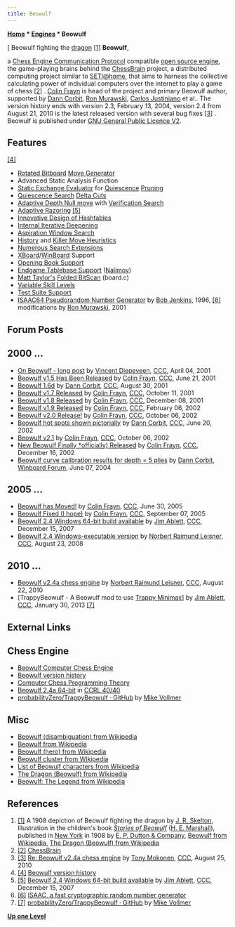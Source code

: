 ```yaml
---
title: Beowulf
---
```

**[Home](Home "Home") * [Engines](Engines "Engines") * Beowulf**

\[ Beowulf fighting the [dragon](Category:Dragon "Category:Dragon") <a id="cite-note-1" href="#cite-ref-1">[1]</a>
**Beowulf**,

a [Chess Engine Communication Protocol](Chess_Engine_Communication_Protocol "Chess Engine Communication Protocol") compatible [open source engine](Category:Open_Source "Category:Open Source"), the game-playing brains behind the [ChessBrain](ChessBrain "ChessBrain") project, a distributed computing project similar to [SETI@home](https://en.wikipedia.org/wiki/SETI@home), that aims to harness the collective calculating power of individual computers over the internet to play a game of chess <a id="cite-note-2" href="#cite-ref-2">[2]</a> . [Colin Frayn](Colin_Frayn "Colin Frayn") is head of the project and primary Beowulf author, supported by [Dann Corbit](Dann_Corbit "Dann Corbit"), [Ron Murawski](Ron_Murawski "Ron Murawski"), [Carlos Justiniano](Carlos_Justiniano "Carlos Justiniano") et al.. The version history ends with version 2.3, February 13, 2004, version 2.4 from August 21, 2010 is the latest released version with several bug fixes <a id="cite-note-3" href="#cite-ref-3">[3]</a> . Beowulf is published under [GNU General Public Licence V2](Free_Software_Foundation#GPL "Free Software Foundation").

## Features

<a id="cite-note-4" href="#cite-ref-4">[4]</a>

- [Rotated Bitboard](Rotated_Bitboards "Rotated Bitboards") [Move Generator](Move_Generation "Move Generation")
- Advanced Static Analysis Function
- [Static Exchange Evaluator](Static_Exchange_Evaluation "Static Exchange Evaluation") for [Quiescence](Quiescence_Search "Quiescence Search") [Pruning](Pruning "Pruning")
- [Quiescence Search](Quiescence_Search "Quiescence Search") [Delta Cuts](Delta_Pruning "Delta Pruning")
- [Adaptive Depth Null move](Null_Move_Pruning#AdaptiveNullMovePruning "Null Move Pruning") with [Verification Search](Null_Move_Pruning#ZugzwangVerification "Null Move Pruning")
- [Adaptive Razoring](Razoring "Razoring") <a id="cite-note-5" href="#cite-ref-5">[5]</a>
- [Innovative Design of Hashtables](Hash_Table "Hash Table")
- [Internal Iterative Deepening](Internal_Iterative_Deepening "Internal Iterative Deepening")
- [Aspiration Window Search](Aspiration_Windows "Aspiration Windows")
- [History](History_Heuristic "History Heuristic") and [Killer Move Heuristics](Killer_Heuristic "Killer Heuristic")
- [Numerous Search Extensions](Extensions "Extensions")
- [XBoard](XBoard "XBoard")/[WinBoard](WinBoard "WinBoard") Support
- [Opening Book Support](Opening_Book "Opening Book")
- [Endgame Tablebase Support](Endgame_Tablebases "Endgame Tablebases") ([Nalimov](Nalimov_Tablebases "Nalimov Tablebases"))
- [Matt Taylor's](Matt_Taylor "Matt Taylor") [Folded BitScan](BitScan#MattTaylorsFoldingtrick "BitScan") (board.c)
- [Variable Skill Levels](Playing_Strength "Playing Strength")
- [Test Suite Support](Test-Positions#TestSuites "Test-Positions")
- [ISAAC64 Pseudorandom Number Generator](Pseudorandom_Number_Generator "Pseudorandom Number Generator") by [Bob Jenkins](Bob_Jenkins "Bob Jenkins"), 1996, <a id="cite-note-6" href="#cite-ref-6">[6]</a> modifications by [Ron Murawski](Ron_Murawski "Ron Murawski"), 2001

## Forum Posts

## 2000 ...

- [On Beowulf - long post](https://www.stmintz.com/ccc/index.php?id=173418) by [Vincent Diepeveen](Vincent_Diepeveen "Vincent Diepeveen"), [CCC](CCC "CCC"), April 04, 2001
- [Beowulf v1.5 Has Been Released](https://www.stmintz.com/ccc/index.php?id=176264) by [Colin Frayn](Colin_Frayn "Colin Frayn"), [CCC](CCC "CCC"), June 21, 2001
- [Beowulf 1.6d](https://www.stmintz.com/ccc/index.php?id=186505) by [Dann Corbit](Dann_Corbit "Dann Corbit"), [CCC](CCC "CCC"), August 30, 2001
- [Beowulf v1.7 Released](https://www.stmintz.com/ccc/index.php?id=192793) by [Colin Frayn](Colin_Frayn "Colin Frayn"), [CCC](CCC "CCC"), October 11, 2001
- [Beowulf v1.8 Released](https://www.stmintz.com/ccc/index.php?id=201043) by [Colin Frayn](Colin_Frayn "Colin Frayn"), [CCC](CCC "CCC"), December 08, 2001
- [Beowulf v1.9 Released](https://www.stmintz.com/ccc/index.php?id=212142) by [Colin Frayn](Colin_Frayn "Colin Frayn"), [CCC](CCC "CCC"), February 06, 2002
- [Beowulf v2.0 Release!](https://www.stmintz.com/ccc/index.php?id=221417) by [Colin Frayn](Colin_Frayn "Colin Frayn"), [CCC](CCC "CCC"), October 06, 2002
- [Beowulf hot spots shown pictorially](https://www.stmintz.com/ccc/index.php?id=236641) by [Dann Corbit](Dann_Corbit "Dann Corbit"), [CCC](CCC "CCC"), June 20, 2002
- [Beowulf v2.1](https://www.stmintz.com/ccc/index.php?id=256688) by [Colin Frayn](Colin_Frayn "Colin Frayn"), [CCC](CCC "CCC"), October 06, 2002
- [New Beowulf Finally \*officially) Released](https://www.stmintz.com/ccc/index.php?id=270921) by [Colin Frayn](Colin_Frayn "Colin Frayn"), [CCC](CCC "CCC"), December 16, 2002
- [Beowulf curve calibration results for depth = 5 plies](http://www.open-aurec.com/wbforum/viewtopic.php?f=18&t=47806) by [Dann Corbit](Dann_Corbit "Dann Corbit"), [Winboard Forum](Computer_Chess_Forums "Computer Chess Forums"), June 07, 2004

## 2005 ...

- [Beowulf has Moved!](https://www.stmintz.com/ccc/index.php?id=434394) by [Colin Frayn](Colin_Frayn "Colin Frayn"), [CCC](CCC "CCC"), June 30, 2005
- [Beowulf Fixed (I hope)](https://www.stmintz.com/ccc/index.php?id=448350) by [Colin Frayn](Colin_Frayn "Colin Frayn"), [CCC](CCC "CCC"), September 07, 2005
- [Beowulf 2.4 Windows 64-bit build available](http://www.talkchess.com/forum/viewtopic.php?t=18395) by [Jim Ablett](Jim_Ablett "Jim Ablett"), [CCC](CCC "CCC"), December 15, 2007
- [Beowulf 2.4 Windows-executable version](http://www.talkchess.com/forum/viewtopic.php?t=23203) by [Norbert Raimund Leisner](Norbert_Raimund_Leisner "Norbert Raimund Leisner"), [CCC](CCC "CCC"), August 23, 2008

## 2010 ...

- [Beowulf v2.4a chess engine](http://www.talkchess.com/forum/viewtopic.php?t=35859) by [Norbert Raimund Leisner](Norbert_Raimund_Leisner "Norbert Raimund Leisner"), [CCC](CCC "CCC"), August 22, 2010
- \[TrappyBeowulf - A Beowulf mod to use [Trappy Minimax](http://www.talkchess.com/forum/viewtopic.php?t=47057)\] by [Jim Ablett](Jim_Ablett "Jim Ablett"), [CCC](CCC "CCC"), January 30, 2013 <a id="cite-note-7" href="#cite-ref-7">[7]</a>

## External Links

## Chess Engine

- [Beowulf Computer Chess Engine](http://www.frayn.net/beowulf/)
- [Beowulf version history](http://www.frayn.net/beowulf/version.html)
- [Computer Chess Programming Theory](http://www.frayn.net/beowulf/theory.html)
- [Beowulf 2.4a 64-bit](http://www.computerchess.org.uk/ccrl/4040/cgi/engine_details.cgi?print=Details&each_game=1&eng=Beowulf%202.4a%2064-bit#Beowulf_2_4a_64-bit) in [CCRL 40/40](CCRL "CCRL")
- [probabilityZero/TrappyBeowulf · GitHub](https://github.com/probabilityZero/TrappyBeowulf) by [Mike Vollmer](index.php?title=Mike_Vollmer&action=edit&redlink=1 "Mike Vollmer (page does not exist)")

## Misc

- [Beowulf (disambiguation) from Wikipedia](https://en.wikipedia.org/wiki/Beowulf_%28disambiguation%29)
- [Beowulf from Wikipedia](https://en.wikipedia.org/wiki/Beowulf)
- [Beowulf (hero) from Wikipedia](https://en.wikipedia.org/wiki/Beowulf_%28hero%29)
- [Beowulf cluster from Wikipedia](https://en.wikipedia.org/wiki/Beowulf_cluster)
- [List of Beowulf characters from Wikipedia](https://en.wikipedia.org/wiki/List_of_Beowulf_characters)
- [The Dragon (Beowulf) from Wikipedia](<https://en.wikipedia.org/wiki/The_dragon_(Beowulf)>)
- [Beowulf: The Legend from Wikipedia](https://en.wikipedia.org/wiki/Beowulf:_The_Legend)

## References

1. <a id="cite-ref-1" href="#cite-note-1">[1]</a> A 1908 depiction of Beowulf fighting the dragon by [J. R. Skelton](http://commons.wikimedia.org/wiki/Category:J._R._Skelton), Illustration in the children's book *[Stories of Beowulf](http://www.mainlesson.com/display.php?author=marshall&book=beowulf&story=_contents)* ([H. E. Marshall](https://en.wikipedia.org/wiki/Henrietta_Elizabeth_Marshall)), published in [New York](https://en.wikipedia.org/wiki/New_York_City) in 1908 by [E. P. Dutton & Company](https://en.wikipedia.org/wiki/E._P._Dutton), [Beowulf from Wikipedia](https://en.wikipedia.org/wiki/Beowulf), [The Dragon (Beowulf) from Wikipedia](https://en.wikipedia.org/wiki/The_Dragon_%28Beowulf%29)
1. <a id="cite-ref-2" href="#cite-note-2">[2]</a> [ChessBrain](http://www.chessbrain.net/)
1. <a id="cite-ref-3" href="#cite-note-3">[3]</a> [Re: Beowulf v2.4a chess engine](http://www.talkchess.com/forum/viewtopic.php?topic_view=threads&p=367856&t=35859) by [Tony Mokonen](index.php?title=Tony_Mokonen&action=edit&redlink=1 "Tony Mokonen (page does not exist)"), [CCC](CCC "CCC"), August 25, 2010
1. <a id="cite-ref-4" href="#cite-note-4">[4]</a> [Beowulf version history](http://www.frayn.net/beowulf/version.html)
1. <a id="cite-ref-5" href="#cite-note-5">[5]</a> [Beowulf 2.4 Windows 64-bit build available](http://www.talkchess.com/forum/viewtopic.php?t=18395) by [Jim Ablett](Jim_Ablett "Jim Ablett"), [CCC](CCC "CCC"), December 15, 2007
1. <a id="cite-ref-6" href="#cite-note-6">[6]</a> [ISAAC, a fast cryptographic random number generator](http://burtleburtle.net/bob/rand/isaacafa.html)
1. <a id="cite-ref-7" href="#cite-note-7">[7]</a> [probabilityZero/TrappyBeowulf · GitHub](https://github.com/probabilityZero/TrappyBeowulf) by [Mike Vollmer](index.php?title=Mike_Vollmer&action=edit&redlink=1 "Mike Vollmer (page does not exist)")

**[Up one Level](Engines "Engines")**

